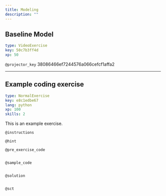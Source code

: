 ```yaml
---
title: Modeling
description: ""
---
```


## Baseline Model

```yaml
type: VideoExercise
key: 50c7b3ff4d
xp: 50
```

`@projector_key`
38086466ef7244576a066cefcf1affa2

---

## Example coding exercise

```yaml
type: NormalExercise
key: e8c1edbe67
lang: python
xp: 100
skills: 2
```

This is an example exercise.

`@instructions`


`@hint`


`@pre_exercise_code`
```{python}

```

`@sample_code`
```{python}

```

`@solution`
```{python}

```

`@sct`
```{python}

```
